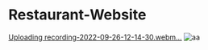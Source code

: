# Restaurant-Website
[Uploading recording-2022-09-26-12-14-30.webm…]()
![aa](https://user-images.githubusercontent.com/69457494/192252442-9b25b0d5-fdb8-4ba1-a4b9-02e191dcb7ad.jpg)
